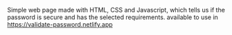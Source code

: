 Simple web page made with HTML, CSS and Javascript, which tells us if the password is secure and has the selected requirements. available to use in https://validate-password.netlify.app
